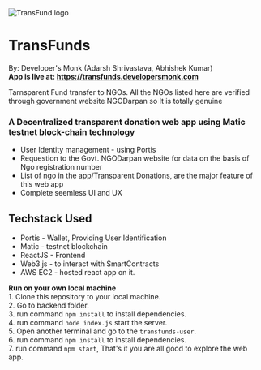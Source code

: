 <img src="https://i.ibb.co/0mjPDTb/logo.png" alt="TransFund logo">
<h1>TransFunds</h1>

By: Developer's Monk (Adarsh Shrivastava, Abhishek Kumar)<br>
**App is live at: https://transfunds.developersmonk.com**

Tarnsparent Fund transfer to NGOs. All the NGOs listed here are verified through government website NGODarpan so It is totally genuine

### A Decentralized transparent donation web app using Matic testnet block-chain technology
- User Identity management - using Portis
- Requestion to the Govt. NGODarpan website for data on the basis of Ngo registration number
- List of ngo in the app/Transparent Donations, are the major feature of this web app
- Complete seemless UI and UX


## Techstack Used

 - Portis - Wallet, Providing User Identification
 - Matic - testnet blockchain
 - ReactJS - Frontend
 - Web3.js - to interact with SmartContracts
 - AWS EC2 - hosted react app on it.

 **Run on your own local machine** <br>
	      1. Clone this repository to your local machine.<br>
        2. Go to backend folder.<br>
        3. run command `npm install` to install dependencies.<br>
        4. run command `node index.js` start the server.<br>
        5. Open another terminal and go to the `transfunds-user`.<br>
        6. run command `npm install` to install dependencies.<br>
        7. run command `npm start`, That's it you are all good to explore the web app.<br>
 
